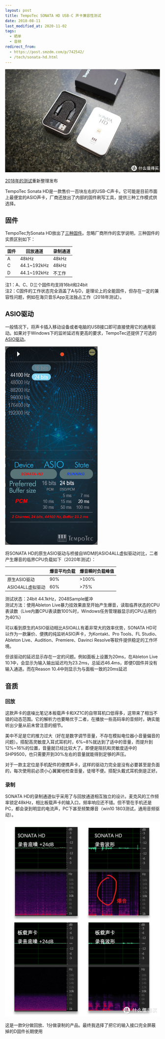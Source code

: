 ```yaml
---
layout: post
title: TempoTec SONATA HD USB-C 声卡兼容性测试
date: 2018-08-11
last_modified_at: 2020-11-02
tags:
  - 晒单
  - 音频
redirect_from:
  - https://post.smzdm.com/p/742542/
  - /tech/sonata-hd.html
---
```

![](/assets/img/sonata-hd.jpg)

[2018年的测试](https://post.smzdm.com/p/742542/)重新整理发布

TempoTec Sonata HD是一款售价一百块左右的USB-C声卡。它可能是目前市面上最便宜的ASIO声卡，厂商还放出了内部的固件刷写工具，提供三种工作模式供选择。

## 固件

TempoTec为Sonata HD放出了[三种固件](http://www.tempotec.com.cn/chs/2-Product/Sonata/SonataHD/firmware.htm)。忽略厂商所作的玄学说明，三种固件的实质区别如下：

| 固件 | 回放通道    | 录制通道 |
| --- | ----------- | ----- |
| A   | 48kHz       | 48kHz |
| C   | 44.1~192kHz | 48kHz |
| D   | 44.1~192kHz | 不工作 |

注1：A、C、D三个固件均支持16bit和24bit  
注2：C固件的工作状态完全涵盖了A与D，是理论上的全能固件，但存在一定的兼容性问题，例如在海贝音乐App无法独占工作（2018年测试）。  

## ASIO驱动

一般情况下，将声卡插入移动设备或者电脑的USB接口即可直接使用它的通用驱动。如果对于Windows下的监听延迟有更高的要求，TempoTec还提供了可选的[ASIO驱动](http://www.tempotec.com.cn/chs/3-Support/driver.htm)。

![](/assets/img/sonata-hd_asio_panel.png)

将SONATA HD的原生ASIO驱动与桥接自WDM的ASIO4ALL虚拟驱动对比，二者产生爆音的临界CPU负载如下（2020年测试）：

|  | 爆音平均负载 | 爆音瞬时负载峰值 |
| --- | --- | --- |
| 原生ASIO驱动 | 90% | \>100% |
| ASIO4ALL虚拟驱动 | 60% | \>75% |

测试状态：24bit 44.1kHz，2048Sample缓冲  
测试方法：使用Ableton Live暴力挂效果直至开始产生爆音，读取临界状态的CPU表读数（Live内置CPU表读数100%时，Windows任务管理器显示的CPU占用约为40%）

可以看到原生的ASIO驱动相比ASIOALL有着非常大的效率优势，SONATA HD可以作为一款廉价、便携的纯监听ASIO声卡，为Kontakt、Pro Tools、FL Studio、Ableton Live、Audition、Premiere、Davinci Resolve等软件提供稳定的工作环境。

但该驱动的延迟显示存在一定的问题。例如面板上设置为20ms，在Ableton Live 10.1中，会显示为输入输出延迟均为23.2ms，总延迟46.4ms，即便D固件并没有输入通道。而在Reason 10.4中则显示为与面板一致的20ms延迟

## 音质

### 回放

这款声卡的底噪比笔记本板载声卡和XZ1C的自带耳机口低得多，这带来了相当不错的动态范围。它的解析力也要略优于二者，在播放一些高码率的音频时，确实能听出少量从前未曾注意的细节。

美中不足是它的推力过大（好在是数字调节音量，不存在模拟电位器小音量偏音的问题）。搭配高灵敏度入耳式耳机时，6%~8%就达到了适中的音量，而提升到12%~16%的位置，音量就已经比较大了。即便是阻抗和灵敏度适中的SHP9500，也只需要开到30%左右的音量就能得到足够的声压。

对于一款主定位是手机配件的便携声卡，这样的驱动力完全是没有必要甚至是负面的，每次使用前必须小心翼翼地检查音量，徒增不便。搭配头戴式耳机倒是正好。

### 录制

SONATA HD的录制通道似乎采用了与回放通道相互独立的设计。麦克风的工作频率锁定48kHz，相比板载声卡的输入口，频率响应还不错。但不管在手机还是PC，都会录到明显的电流声，PC下甚至频繁爆音（win10 1803测试，通用音频驱动）。

![](/assets/img/sonata-hd_recording.jpg)

这是一款9分做回放、1分做录制的产品。最终我选择了把它的输入接口完全屏蔽掉的D固件长期使用
